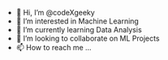 - 👋 Hi, I’m @codeXgeeky
- 👀 I’m interested in Machine Learning
- 🌱 I’m currently learning Data Analysis
- 💞️ I’m looking to collaborate on ML Projects
- 📫 How to reach me ...

<!---
codeXgeeky/codeXgeeky is a ✨ special ✨ repository because its `README.md` (this file) appears on your GitHub profile.
You can click the Preview link to take a look at your changes.
--->
